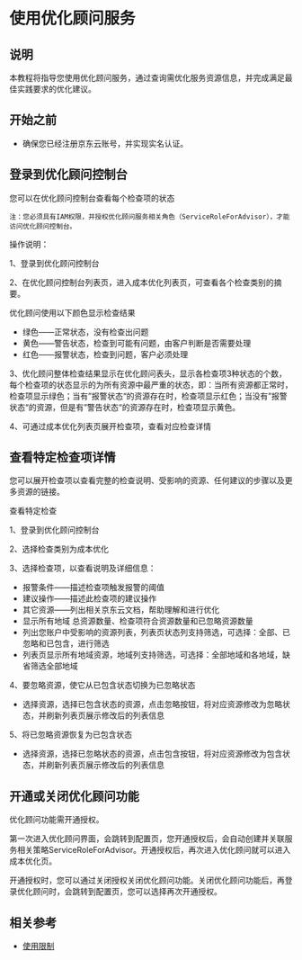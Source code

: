 # 使用优化顾问服务

## 说明

本教程将指导您使用优化顾问服务，通过查询需优化服务资源信息，并完成满足最佳实践要求的优化建议。

## 开始之前

- 确保您已经注册京东云账号，并实现实名认证。


## 登录到优化顾问控制台

您可以在优化顾问控制台查看每个检查项的状态

```
注：您必须具有IAM权限，并授权优化顾问服务相关角色（ServiceRoleForAdvisor），才能访问优化顾问控制台。
```

操作说明：

1、登录到优化顾问控制台

2、在优化顾问控制台列表页，进入成本优化列表页，可查看各个检查类别的摘要。

优化顾问使用以下颜色显示检查结果

- 绿色——正常状态，没有检查出问题
- 黄色——警告状态，检查到可能有问题，由客户判断是否需要处理
- 红色——报警状态，检查到问题，客户必须处理

3、优化顾问整体检查结果显示在优化顾问表头，显示各检查项3种状态的个数，每个检查项的状态显示的为所有资源中最严重的状态，即：当所有资源都正常时，检查项显示绿色；当有”报警状态“的资源存在时，检查项显示红色；当没有”报警状态“的资源，但是有”警告状态“的资源存在时，检查项显示黄色。

4、可通过成本优化列表页展开检查项，查看对应检查详情

## 查看特定检查项详情

您可以展开检查项以查看完整的检查说明、受影响的资源、任何建议的步骤以及更多资源的链接。

查看特定检查

1、登录到优化顾问控制台

2、选择检查类别为成本优化

3、选择检查项，以查看说明及详细信息：

- 报警条件——描述检查项触发报警的阈值
- 建议操作——描述此检查项的建议操作
- 其它资源——列出相关京东云文档，帮助理解和进行优化
- 显示所有地域 总资源数量、检查项符合资源数量和已忽略资源数量
- 列出您账户中受影响的资源列表，列表页状态列支持筛选，可选择：全部、已忽略和已包含，进行筛选
- 列表页显示所有地域资源，地域列支持筛选，可选择：全部地域和各地域，缺省筛选全部地域

4、要忽略资源，使它从已包含状态切换为已忽略状态

- 选择资源，选择已包含状态的资源，点击忽略按钮，将对应资源修改为忽略状态，并刷新列表页展示修改后的列表信息

5、将已忽略资源恢复为已包含状态

- 选择资源，选择已忽略状态的资源，点击包含按钮，将对应资源修改为包含状态，并刷新列表页展示修改后的列表信息

## 开通或关闭优化顾问功能

优化顾问功能需开通授权。

第一次进入优化顾问界面，会跳转到配置页，您开通授权后，会自动创建并关联服务相关策略ServiceRoleForAdvisor。开通授权后，再次进入优化顾问就可以进入成本优化页。

开通授权时，您可以通过关闭授权关闭优化顾问功能。关闭优化顾问功能后，再登录优化顾问时，会跳转到配置页，您可以选择再次开通授权。

## 相关参考

- [使用限制](../Introduction/Restrictions.md)
